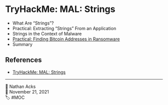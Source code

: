 # TryHackMe: MAL: Strings

* What Are “Strings”?
* Practical: Extracting “Strings” From an Application
* Strings in the Context of Malware
* [Practical: Finding Bitcoin Addresses in Ransomware](../log/2021-11-21-tryhackme-complete-beginner-supplements.md)
* Summary

## References

* [TryHackMe: MAL: Strings](https://tryhackme.com/room/malstrings)

- - - -

👤 Nathan Acks  
📅 November 21, 2021  
🏷️ #MOC
